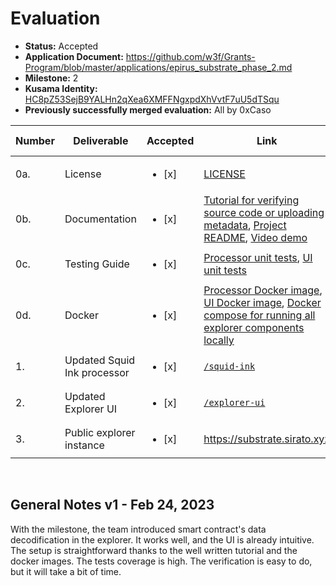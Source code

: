 # Evaluation

- **Status:** Accepted
- **Application Document:** https://github.com/w3f/Grants-Program/blob/master/applications/epirus_substrate_phase_2.md
- **Milestone:** 2
- **Kusama Identity:** [HC8pZ53SejB9YALHn2qXea6XMFFNgxpdXhVvtF7uU5dTSqu](https://kusama.subscan.io/account/HC8pZ53SejB9YALHn2qXea6XMFFNgxpdXhVvtF7uU5dTSqu)
- **Previously successfully merged evaluation:** All by 0xCaso

| Number | Deliverable                 | Accepted               | Link                                                                                                                                                                                                                                                                                                                                                                                                                       | Evaluation Notes |
| ------ | --------------------------- | ---------------------- | -------------------------------------------------------------------------------------------------------------------------------------------------------------------------------------------------------------------------------------------------------------------------------------------------------------------------------------------------------------------------------------------------------------------------- | ---------------- |
| 0a.    | License                     | <ul><li>[x] </li></ul> | [LICENSE](https://github.com/web3labs/epirus-substrate/blob/0c79496b75cd2c50996a067dfd9353c375362506/LICENSE)                                                                                                                                                                                                                                                                                                              |                  |
| 0b.    | Documentation               | <ul><li>[x] </li></ul> | [Tutorial for verifying source code or uploading metadata](https://github.com/web3labs/ink-verifier-server/blob/77241445a8be0405ce2b5e708e42882c330a9599/docs/TUTORIAL.md), [Project README](https://github.com/web3labs/epirus-substrate/blob/0c79496b75cd2c50996a067dfd9353c375362506/README.md), [Video demo](https://www.loom.com/share/bdf245a8bc56409dafff1342e920927d)                                              |                  |
| 0c.    | Testing Guide               | <ul><li>[x] </li></ul> | [Processor unit tests](https://github.com/web3labs/epirus-substrate/tree/0c79496b75cd2c50996a067dfd9353c375362506/squid-ink#testing), [UI unit tests](https://github.com/web3labs/epirus-substrate/blob/0c79496b75cd2c50996a067dfd9353c375362506/explorer-ui/README.md#testing)                                                                                                                                            |                  |
| 0d.    | Docker                      | <ul><li>[x] </li></ul> | [Processor Docker image](https://github.com/web3labs/epirus-substrate/pkgs/container/squid-ink-epirus/69340555?tag=latest), [UI Docker image](https://github.com/web3labs/epirus-substrate/pkgs/container/epirus-substrate-ui/69340776?tag=latest), [Docker compose for running all explorer components locally](https://github.com/web3labs/epirus-substrate/tree/0c79496b75cd2c50996a067dfd9353c375362506/local-testnet) |                  |
| 1.     | Updated Squid Ink processor | <ul><li>[x] </li></ul> | [`/squid-ink`](https://github.com/web3labs/epirus-substrate/tree/0c79496b75cd2c50996a067dfd9353c375362506/squid-ink)                                                                                                                                                                                                                                                                                                       |                  |
| 2.     | Updated Explorer UI         | <ul><li>[x] </li></ul> | [`/explorer-ui`](https://github.com/web3labs/epirus-substrate/tree/0c79496b75cd2c50996a067dfd9353c375362506/explorer-ui)                                                                                                                                                                                                                                                                                                   |                  |
| 3.     | Public explorer instance    | <ul><li>[x] </li></ul> | https://substrate.sirato.xyz                                                                                                                                                                                                                                                                                                                                                                                               |                  |

<br/>

## General Notes v1 - Feb 24, 2023

With the milestone, the team introduced smart contract's data decodification in the explorer. It works well, and the UI is already intuitive. The setup is straightforward thanks to the well written tutorial and the docker images. The tests coverage is high. The verification is easy to do, but it will take a bit of time.
